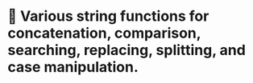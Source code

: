 # 📌 Various string functions for concatenation, comparison, searching, replacing, splitting, and case manipulation.
